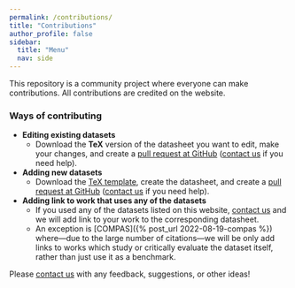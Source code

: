 ```yaml
---
permalink: /contributions/
title: "Contributions"
author_profile: false
sidebar:
  title: "Menu"
  nav: side
---
```


This repository is a community project where everyone can make contributions. All contributions are credited on the website.


### Ways of contributing

* **Editing existing datasets**
  * Download the **TeX** version of the datasheet you want to edit,
  make your changes, and create a [pull request at GitHub](https://github.com/CriminalJustice-Datasheets/CriminalJustice-Datasheets.github.io/pulls) ([contact us](mailto:mz477@cam.ac.uk) if you need help).
* **Adding new datasets**
  * Download the [TeX template](../assets/templates/template.tex), create the datasheet, and create a [pull request at GitHub](https://github.com/CriminalJustice-Datasheets/CriminalJustice-Datasheets.github.io/pulls) ([contact us](mailto:mz477@cam.ac.uk) if you need help).
* **Adding link to work that uses any of the datasets**
  * If you used any of the datasets listed on this website, [contact us](mailto:mz477@cam.ac.uk) and we will add link to your work to the corresponding datasheet.
  * An exception is [COMPAS]({% post_url 2022-08-19-compas %}) where—due to the large number of citations—we will be only add links to works which study or critically evaluate the dataset itself, rather than just use it as a benchmark.


Please [contact us](mailto:mz477@cam.ac.uk) with any feedback, suggestions, or other ideas!


  <!-- {: .btn .btn--primary} -->
